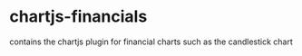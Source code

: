 # chartjs-financials
contains the chartjs plugin for financial charts such as the candlestick chart
